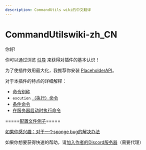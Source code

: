 ```yaml
---
description: CommandUtils wiki的中文翻译
---
```


# CommandUtilswiki-zh\_CN

你好!

你可以通过浏览 [引导](https://github.com/Scott-CT/CommandUtilswiki-zh_CN/wiki/%E5%BC%95%E5%AF%BC#%E5%BC%95%E5%AF%BC) 来获得对插件的基本认识！

为了使插件效用最大化，我推荐你安装 [PlaceholderAPI](https://github.com/Scott-CT/CommandUtilswiki-zh_CN/wiki/PlacehoderAPI-%EF%BC%88PAPI%EF%BC%89)。

对于本插件的特点的详细解释：

* [命令别称](https://github.com/Scott-CT/CommandUtilswiki-zh_CN/wiki/%E5%91%BD%E4%BB%A4%E5%88%AB%E7%A7%B0)
* `excution` [（执行）命令](https://github.com/Scott-CT/CommandUtilswiki-zh_CN/wiki/%E6%89%A7%E8%A1%8C%E5%91%BD%E4%BB%A4)
* [条件命令](https://github.com/Scott-CT/CommandUtilswiki-zh_CN/wiki/%E6%9D%A1%E4%BB%B6%E5%91%BD%E4%BB%A4)
* [在服务器启动时执行命令](https://github.com/Scott-CT/CommandUtilswiki-zh_CN/wiki/%E5%9C%A8%E6%9C%8D%E5%8A%A1%E5%99%A8%E5%90%AF%E5%8A%A8%E6%97%B6%E6%89%A7%E8%A1%8C%E6%8C%87%E4%BB%A4)

=====[配置文件例子](https://github.com/Scott-CT/CommandUtilswiki-zh_CN/wiki/%E9%85%8D%E7%BD%AE%E5%AE%9E%E4%BE%8B)=====

[如果你感兴趣：对于一个sponge bug的解决办法](https://github.com/Scott-CT/CommandUtilswiki-zh_CN/wiki/%E5%AF%B9%E4%BA%8E%E4%B8%80%E4%B8%AAsponge%E7%9A%84bug%E7%9A%84%E4%BF%AE%E5%A4%8D%E6%96%B9%E6%B3%95)

如果你想要获得快速的帮助，请[加入作者的Discord服务器](https://discordapp.com/invite/ZHZ9Z8T)（需要代理）

